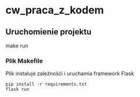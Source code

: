 # cw_praca_z_kodem

## Uruchomienie projektu
make run

### Plik Makefile
Plik instaluje zależnośći i uruchamia framework Flask
```
pip install -r requirements.txt
flask run
```


